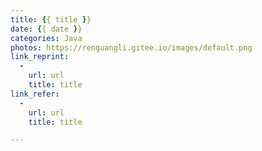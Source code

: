 ```yaml
---
title: {{ title }}
date: {{ date }}
categories: Java
photos: https://renguangli.gitee.io/images/default.png
link_reprint:
  -
    url: url
    title: title
link_refer:
  -
    url: url
    title: title

---
```

